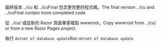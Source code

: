 <span data-ttu-id="69437-101">最終版本 ../cu 和 ../cuFinal 包含更完整的程式碼。</span><span class="sxs-lookup"><span data-stu-id="69437-101">The final version ../cu and ../cuFinal contain more completed code.</span></span>

<span data-ttu-id="69437-102">從 ../cu/ 或從新的 Razor 頁面專案複製 wwwroot。</span><span class="sxs-lookup"><span data-stu-id="69437-102">Copy wwwroot from ../cu/ or from a new Razor Pages project.</span></span>

<span data-ttu-id="69437-103">執行 `dotnet ef database update`</span><span class="sxs-lookup"><span data-stu-id="69437-103">Run `dotnet ef database update`</span></span>
